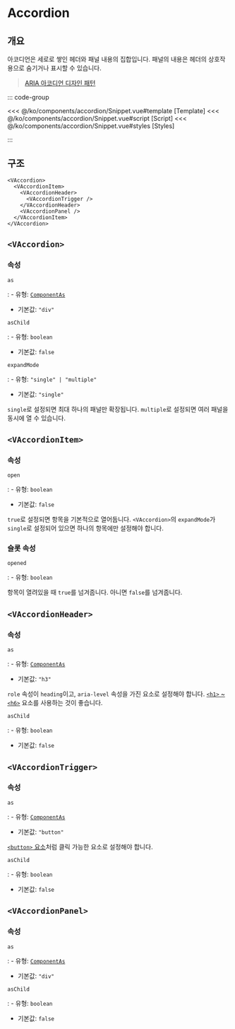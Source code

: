 <script setup lang="ts">
import Snippet from "./Snippet.vue";
</script>

# Accordion

## 개요

아코디언은 세로로 쌓인 헤더와 패널 내용의 집합입니다. 패널의 내용은 헤더의 상호작용으로 숨기거나 표시할 수 있습니다.

> [ARIA 아코디언 디자인 패턴](https://www.w3.org/WAI/ARIA/apg/patterns/accordion/)

<VComponentPreview>
  <Snippet />
</VComponentPreview>

::: code-group

<<< @/ko/components/accordion/Snippet.vue#template [Template]
<<< @/ko/components/accordion/Snippet.vue#script [Script]
<<< @/ko/components/accordion/Snippet.vue#styles [Styles]

:::

## 구조

```vue-html
<VAccordion>
  <VAccordionItem>
    <VAccordionHeader>
      <VAccordionTrigger />
    </VAccordionHeader>
    <VAccordionPanel />
  </VAccordionItem>
</VAccordion>
```

## `<VAccordion>`

### 속성

`as`

: - 유형: [`ComponentAs`](/ko/api/types/component-as/)
  - 기본값: `"div"`

`asChild`

: - 유형: `boolean`
  - 기본값: `false`

`expandMode`

: - 유형: `"single" | "multiple"`
  - 기본값: `"single"`

  `single`로 설정되면 최대 하나의 패널만 확장됩니다. `multiple`로 설정되면 여러 패널을 동시에 열 수 있습니다.

## `<VAccordionItem>`

### 속성

`open`

: - 유형: `boolean`
  - 기본값: `false`

  `true`로 설정되면 항목을 기본적으로 열어둡니다. `<VAccordion>`의 `expandMode`가 `single`로 설정되어 있으면 하나의 항목에만 설정해야 합니다.

### 슬롯 속성

`opened`

: - 유형: `boolean`

  항목이 열려있을 때 `true`를 넘겨줍니다. 아니면 `false`를 넘겨줍니다.

## `<VAccordionHeader>`

### 속성

`as`

: - 유형: [`ComponentAs`](/ko/api/types/component-as/)
  - 기본값: `"h3"`

  `role` 속성이 `heading`이고, `aria-level` 속성을 가진 요소로 설정해야 합니다. [`<h1>` ~ `<h6>`](https://developer.mozilla.org/ko/docs/Web/HTML/Element/Heading_Elements) 요소를 사용하는 것이 좋습니다.

`asChild`

: - 유형: `boolean`
  - 기본값: `false`

## `<VAccordionTrigger>`

### 속성

`as`

: - 유형: [`ComponentAs`](/ko/api/types/component-as/)
  - 기본값: `"button"`

  [`<button>` 요소](https://developer.mozilla.org/ko/docs/Web/HTML/Element/button)처럼 클릭 가능한 요소로 설정해야 합니다.

`asChild`

: - 유형: `boolean`
  - 기본값: `false`

## `<VAccordionPanel>`

### 속성

`as`

: - 유형: [`ComponentAs`](/ko/api/types/component-as/)
  - 기본값: `"div"`

`asChild`

: - 유형: `boolean`
  - 기본값: `false`
